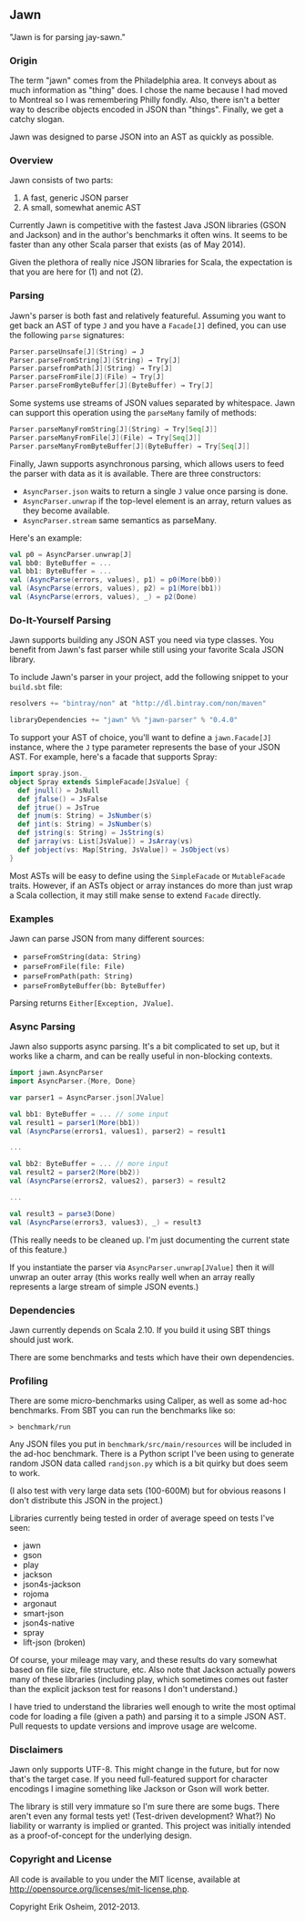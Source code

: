 ## Jawn

"Jawn is for parsing jay-sawn."

### Origin

The term "jawn" comes from the Philadelphia area. It conveys about as
much information as "thing" does. I chose the name because I had moved
to Montreal so I was remembering Philly fondly. Also, there isn't a
better way to describe objects encoded in JSON than "things". Finally,
we get a catchy slogan.

Jawn was designed to parse JSON into an AST as quickly as possible.

### Overview

Jawn consists of two parts:

1. A fast, generic JSON parser
2. A small, somewhat anemic AST

Currently Jawn is competitive with the fastest Java JSON libraries
(GSON and Jackson) and in the author's benchmarks it often wins. It
seems to be faster than any other Scala parser that exists (as of May
2014).

Given the plethora of really nice JSON libraries for Scala, the
expectation is that you are here for (1) and not (2).

### Parsing

Jawn's parser is both fast and relatively featureful. Assuming you
want to get back an AST of type `J` and you have a `Facade[J]`
defined, you can use the following `parse` signatures:

```scala
Parser.parseUnsafe[J](String) → J
Parser.parseFromString[J](String) → Try[J]
Parser.parsefromPath[J](String) → Try[J]
Parser.parseFromFile[J](File) → Try[J]
Parser.parseFromByteBuffer[J](ByteBuffer) → Try[J]
```

Some systems use streams of JSON values separated by whitespace. Jawn
can support this operation using the `parseMany` family of methods:

```scala
Parser.parseManyFromString[J](String) → Try[Seq[J]]
Parser.parseManyFromFile[J](File) → Try[Seq[J]]
Parser.parseManyFromByteBuffer[J](ByteBuffer) → Try[Seq[J]]
```

Finally, Jawn supports asynchronous parsing, which allows users to
feed the parser with data as it is available. There are three
constructors:

* `AsyncParser.json` waits to return a single `J` value once parsing is done.
* `AsyncParser.unwrap` if the top-level element is an array, return values as they become available.
* `AsyncParser.stream` same semantics as parseMany.



Here's an example:

```scala
val p0 = AsyncParser.unwrap[J]
val bb0: ByteBuffer = ...
val bb1: ByteBuffer = ...
val (AsyncParse(errors, values), p1) = p0(More(bb0))
val (AsyncParse(errors, values), p2) = p1(More(bb1))
val (AsyncParse(errors, values), _) = p2(Done)
```

### Do-It-Yourself Parsing

Jawn supports building any JSON AST you need via type classes. You
benefit from Jawn's fast parser while still using your favorite Scala
JSON library.

To include Jawn's parser in your project, add the following
snippet to your `build.sbt` file:

```scala
resolvers += "bintray/non" at "http://dl.bintray.com/non/maven"

libraryDependencies += "jawn" %% "jawn-parser" % "0.4.0"
```

To support your AST of choice, you'll want to define a
`jawn.Facade[J]` instance, where the `J` type parameter represents the
base of your JSON AST. For example, here's a facade that supports
Spray:

```scala
import spray.json._
object Spray extends SimpleFacade[JsValue] {
  def jnull() = JsNull
  def jfalse() = JsFalse
  def jtrue() = JsTrue
  def jnum(s: String) = JsNumber(s)
  def jint(s: String) = JsNumber(s)
  def jstring(s: String) = JsString(s)
  def jarray(vs: List[JsValue]) = JsArray(vs)
  def jobject(vs: Map[String, JsValue]) = JsObject(vs)
}
```

Most ASTs will be easy to define using the `SimpleFacade` or
`MutableFacade` traits. However, if an ASTs object or array instances
do more than just wrap a Scala collection, it may still make sense to
extend `Facade` directly.

### Examples

Jawn can parse JSON from many different sources:

 * `parseFromString(data: String)`
 * `parseFromFile(file: File)`
 * `parseFromPath(path: String)`
 * `parseFromByteBuffer(bb: ByteBuffer)`

Parsing returns `Either[Exception, JValue]`.

### Async Parsing

Jawn also supports async parsing. It's a bit complicated to set up,
but it works like a charm, and can be really useful in non-blocking
contexts.

```scala
import jawn.AsyncParser
import AsyncParser.{More, Done}

var parser1 = AsyncParser.json[JValue]

val bb1: ByteBuffer = ... // some input
val result1 = parser1(More(bb1))
val (AsyncParse(errors1, values1), parser2) = result1

...

val bb2: ByteBuffer = ... // more input
val result2 = parser2(More(bb2))
val (AsyncParse(errors2, values2), parser3) = result2

...

val result3 = parse3(Done)
val (AsyncParse(errors3, values3), _) = result3
```

(This really needs to be cleaned up. I'm just documenting the current
state of this feature.)

If you instantiate the parser via `AsyncParser.unwrap[JValue]` then it
will unwrap an outer array (this works really well when an array
really represents a large stream of simple JSON events.)

### Dependencies

Jawn currently depends on Scala 2.10. If you build it using SBT things
should just work.

There are some benchmarks and tests which have their own dependencies.

### Profiling

There are some micro-benchmarks using Caliper, as well as some ad-hoc
benchmarks. From SBT you can run the benchmarks like so:

```
> benchmark/run
```

Any JSON files you put in `benchmark/src/main/resources` will be
included in the ad-hoc benchmark. There is a Python script I've been
using to generate random JSON data called `randjson.py` which is a bit
quirky but does seem to work.

(I also test with very large data sets (100-600M) but for obvious
reasons I don't distribute this JSON in the project.)

Libraries currently being tested in order of average speed on tests
I've seen:

 * jawn
 * gson
 * play
 * jackson
 * json4s-jackson
 * rojoma
 * argonaut
 * smart-json
 * json4s-native
 * spray
 * lift-json (broken)

Of course, your mileage may vary, and these results do vary somewhat
based on file size, file structure, etc. Also note that Jackson
actually powers many of these libraries (including play, which
sometimes comes out faster than the explicit jackson test for reasons
I don't understand.)

I have tried to understand the libraries well enough to write the most
optimal code for loading a file (given a path) and parsing it to a
simple JSON AST.  Pull requests to update versions and improve usage
are welcome.

### Disclaimers

Jawn only supports UTF-8. This might change in the future, but for now
that's the target case. If you need full-featured support for
character encodings I imagine something like Jackson or Gson will work
better.

The library is still very immature so I'm sure there are some
bugs. There aren't even any formal tests yet! (Test-driven
development? What?) No liability or warranty is implied or
granted. This project was initially intended as a proof-of-concept for
the underlying design.

### Copyright and License

All code is available to you under the MIT license, available at
http://opensource.org/licenses/mit-license.php.

Copyright Erik Osheim, 2012-2013.
